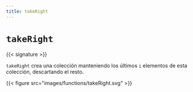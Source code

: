```yaml
---
title: takeRight
---
```


# `takeRight`

{{< signature >}}

`takeRight` crea una colección manteniendo los últimos `i` elementos de esta colección, descartando el resto.

{{< figure src="images/functions/takeRight.svg" >}}
